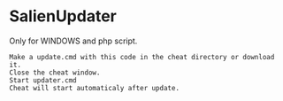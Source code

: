 # SalienUpdater 
  Only for WINDOWS and php script.
  
	Make a update.cmd with this code in the cheat directory or download it.
	Close the cheat window.
	Start updater.cmd
	Cheat will start automaticaly after update.
	
